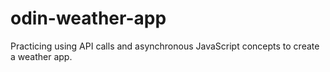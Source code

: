# odin-weather-app
Practicing using API calls and asynchronous JavaScript concepts to create a weather app.  

